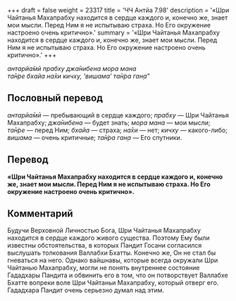 +++
draft = false
weight = 23317
title = 'ЧЧ Антйа 7.98'
description = '«Шри Чайтанья Махапрабху находится в сердце каждого и, конечно же, знает мои мысли. Перед Ним я не испытываю страха. Но Его окружение настроено очень критично».'
summary = '«Шри Чайтанья Махапрабху находится в сердце каждого и, конечно же, знает мои мысли. Перед Ним я не испытываю страха. Но Его окружение настроено очень критично».'
+++

_антарйа̄мӣ прабху джа̄нибена мора мана  
та̄н̇ре бхайа на̄хи кичху, ‘вишама’ та̄н̇ра ган̣а”_

## Пословный перевод

_антарйа̄мӣ_ — пребывающий в сердце каждого; _прабху_ — Шри Чайтанья Махапрабху; _джа̄нибена_ — будет знать; _мора_ _мана_ — мои мысли; _та̄н̇ре_ — перед Ним; _бхайа_ — страха; _на̄хи_ — нет; _кичху_ — какого-либо; _вишама_ — очень критичные; _та̄н̇ра_ _ган̣а_ — Его спутники.

## Перевод

**«Шри Чайтанья Махапрабху находится в сердце каждого и, конечно же, знает мои мысли. Перед Ним я не испытываю страха. Но Его окружение настроено очень критично».**

## Комментарий

Будучи Верховной Личностью Бога, Шри Чайтанья Махапрабху находится в сердце каждого живого существа. Поэтому Ему были известны обстоятельства, в которых Пандит Госани согласился выслушать толкования Валлабхи Бхатты. Конечно же, Он не стал бы гневаться на него. Однако вайшнавы, которые всегда окружали Шри Чайтанью Махапрабху, могли не понять внутреннее состояние Гададхары Пандита и обвинить его в том, что он потворствует Валлабхе Бхатте вопреки воле Шри Чайтаньи Махапрабху, который отверг его. Гададхара Пандит очень серьезно думал над этим.

